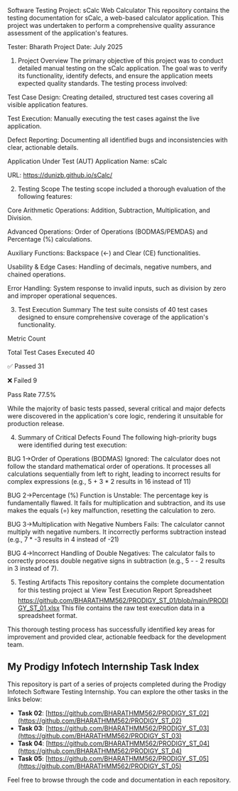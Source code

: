 Software Testing Project: sCalc Web Calculator
This repository contains the testing documentation for sCalc, a web-based calculator application. This project was undertaken to perform a comprehensive quality assurance assessment of the application's features.

Tester: Bharath
Project Date: July 2025

1. Project Overview
The primary objective of this project was to conduct detailed manual testing on the sCalc application. The goal was to verify its functionality, identify defects, and ensure the application meets expected quality standards. The testing process involved:

Test Case Design: Creating detailed, structured test cases covering all visible application features.

Test Execution: Manually executing the test cases against the live application.

Defect Reporting: Documenting all identified bugs and inconsistencies with clear, actionable details.

Application Under Test (AUT)
Application Name: sCalc

URL: https://dunizb.github.io/sCalc/

2. Testing Scope
The testing scope included a thorough evaluation of the following features:

Core Arithmetic Operations: Addition, Subtraction, Multiplication, and Division.

Advanced Operations: Order of Operations (BODMAS/PEMDAS) and Percentage (%) calculations.

Auxiliary Functions: Backspace (←) and Clear (CE) functionalities.

Usability & Edge Cases: Handling of decimals, negative numbers, and chained operations.

Error Handling: System response to invalid inputs, such as division by zero and improper operational sequences.

3. Test Execution Summary
The test suite consists of 40 test cases designed to ensure comprehensive coverage of the application's functionality.


Metric                                                         Count

Total Test Cases Executed                                       40

✅ Passed                                                       31

❌ Failed                                                       9

Pass Rate                                                      77.5%

While the majority of basic tests passed, several critical and major defects were discovered in the application's core logic, rendering it unsuitable for production release.

4. Summary of Critical Defects Found
The following high-priority bugs were identified during test execution:

BUG 1->Order of Operations (BODMAS) Ignored: The calculator does not follow the standard mathematical order of operations. It        processes all calculations sequentially from left to right, leading to incorrect results for complex expressions              (e.g., 5 + 3 * 2 results in 16 instead of 11)

BUG 2->Percentage (%) Function is Unstable: The percentage key is fundamentally flawed. It fails for multiplication and              subtraction, and its use makes the equals (=) key malfunction, resetting the calculation to zero.

BUG 3->Multiplication with Negative Numbers Fails: The calculator cannot multiply with negative numbers. It incorrectly              performs subtraction instead (e.g., 7 * -3 results in 4 instead of -21)

BUG 4->Incorrect Handling of Double Negatives: The calculator fails to correctly process double negative signs in subtraction        (e.g., 5 - - 2 results in 3 instead of 7).

5. Testing Artifacts
This repository contains the complete documentation for this testing project
📊 View Test Execution Report Spreadsheet
https://github.com/BHARATHMM562/PRODIGY_ST_01/blob/main/PRODIGY_ST_01.xlsx
This file contains the raw test execution data in a spreadsheet format.

This thorough testing process has successfully identified key areas for improvement and provided clear, actionable feedback for the development team.




## My Prodigy Infotech Internship Task Index

This repository is part of a series of projects completed during the Prodigy Infotech Software Testing Internship. You can explore the other tasks in the links below:

* **Task 02**: [https://github.com/BHARATHMM562/PRODIGY_ST_02](https://github.com/BHARATHMM562/PRODIGY_ST_02)
* **Task 03**: [https://github.com/BHARATHMM562/PRODIGY_ST_03](https://github.com/BHARATHMM562/PRODIGY_ST_03)
* **Task 04**: [https://github.com/BHARATHMM562/PRODIGY_ST_04](https://github.com/BHARATHMM562/PRODIGY_ST_04)
* **Task 05**: [https://github.com/BHARATHMM562/PRODIGY_ST_05](https://github.com/BHARATHMM562/PRODIGY_ST_05)

Feel free to browse through the code and documentation in each repository.
